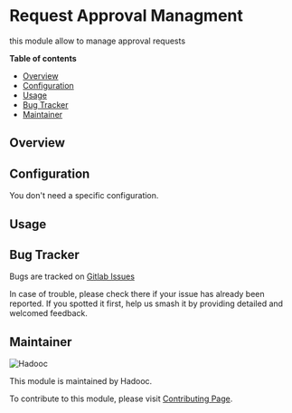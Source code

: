 # Request Approval Managment

this module allow to manage approval requests

**Table of contents**

- [Overview](#overview)
- [Configuration](#configuration)
- [Usage](#usage)
- [Bug Tracker](#bug-tracker)
- [Maintainer](#maintainer)

## Overview

## Configuration

You don't need a specific configuration.

## Usage

## Bug Tracker

Bugs are tracked on [Gitlab Issues](https://gitlab.com/hadooc/odoo/base/issues)

In case of trouble, please check there if your issue has already been reported. If you spotted it first, help us smash
it by providing detailed and welcomed feedback.

## Maintainer

![Hadooc](https://hadooc.com/logo)

This module is maintained by Hadooc.

To contribute to this module, please visit [Contributing Page](https://gitlab.com/hadooc/extra/wikis/Contributing).
